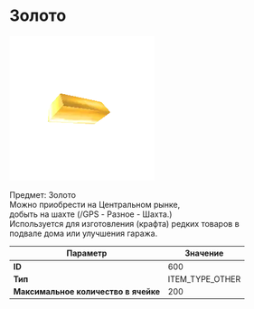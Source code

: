 # Золото

![Item Image](../img/600.webp?raw=true)

Предмет: Золото<br>Можно приобрести на Центральном рынке,<br>добыть на шахте (/GPS - Разное - Шахта.)<br>Используется для изготовления (крафта) редких товаров в<br>подвале дома или улучшения гаража.


| Параметр | Значение |
|----------|----------|
| **ID** | 600 |
| **Тип** | ITEM_TYPE_OTHER |
| **Максимальное количество в ячейке** | 200 |

